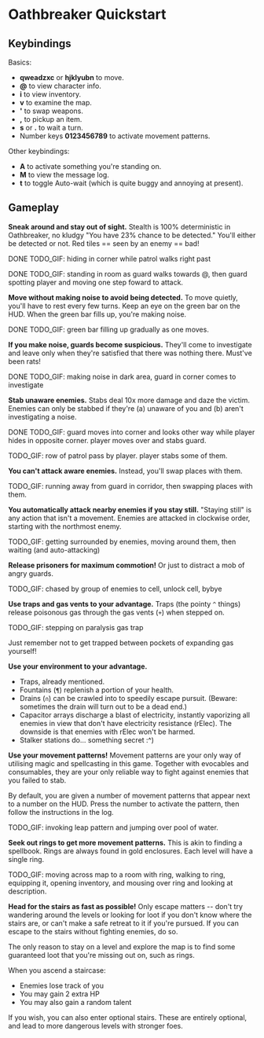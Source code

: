 # Oathbreaker Quickstart

## Keybindings

Basics:
- **qweadzxc** or **hjklyubn** to move.
- **@** to view character info.
- **i** to view inventory.
- **v** to examine the map.
- **'** to swap weapons.
- **,** to pickup an item.
- **s** or **.** to wait a turn.
- Number keys **0123456789** to activate movement patterns.

Other keybindings:
- **A** to activate something you're standing on.
- **M** to view the message log.
- **t** to toggle Auto-wait (which is quite buggy and annoying at present).

## Gameplay

**Sneak around and stay out of sight.** Stealth is 100%
deterministic in Oathbreaker, no kludgy "You have 23% chance to be detected."
You'll either be detected or not. Red tiles == seen by an enemy == bad!

DONE TODO_GIF: hiding in corner while patrol walks right past

DONE TODO_GIF: standing in room as guard walks towards @, then guard spotting
player and moving one step foward to attack.

**Move without making noise to avoid being detected.** To move quietly, you'll
have to rest every few turns. Keep an eye on the green bar on the HUD. When the
green bar fills up, you're making noise.

DONE TODO_GIF: green bar filling up gradually as one moves.

**If you make noise, guards become suspicious.** They'll come to investigate and
leave only when they're satisfied that there was nothing there. Must've been
rats!

DONE TODO_GIF: making noise in dark area, guard in corner comes to investigate

**Stab unaware enemies.** Stabs deal 10x more damage and daze the victim.
Enemies can only be stabbed if they're (a) unaware of you and (b) aren't
investigating a noise.

DONE TODO_GIF: guard moves into corner and looks other way while player hides in
opposite corner. player moves over and stabs guard.

TODO_GIF: row of patrol pass by player. player stabs some of them.

**You can't attack aware enemies.** Instead, you'll swap places with them.

TODO_GIF: running away from guard in corridor, then swapping places with them.

**You automatically attack nearby enemies if you stay still.** "Staying still"
is any action that isn't a movement. Enemies are attacked in clockwise order,
starting with the northmost enemy.

TODO_GIF: getting surrounded by enemies, moving around them, then waiting (and
auto-attacking)

**Release prisoners for maximum commotion!** Or just to distract a mob of angry
guards.

TODO_GIF: chased by group of enemies to cell, unlock cell, bybye

**Use traps and gas vents to your advantage.** Traps (the pointy `^` things)
release poisonous gas through the gas vents (`+`) when stepped on.

TODO_GIF: stepping on paralysis gas trap

Just remember not to get trapped between pockets of expanding gas yourself!

**Use your environment to your advantage.**

- Traps, already mentioned.
- Fountains (`¶`) replenish a portion of your health.
- Drains (`∩`) can be crawled into to speedily escape pursuit. (Beware:
  sometimes the drain will turn out to be a dead end.)
- Capacitor arrays discharge a blast of electricity, instantly vaporizing all
  enemies in view that don't have electricity resistance (rElec). The downside
  is that enemies with rElec won't be harmed.
- Stalker stations do... something secret :^)

**Use your movement patterns!** Movement patterns are your only way of utilising
magic and spellcasting in this game. Together with evocables and consumables,
they are your only reliable way to fight against enemies that you failed to
stab.

By default, you are given a number of movement patterns that appear next to a
number on the HUD. Press the number to activate the pattern, then follow the
instructions in the log.

TODO_GIF: invoking leap pattern and jumping over pool of water.

**Seek out rings to get more movement patterns.** This is akin to finding a
spellbook. Rings are always found in gold enclosures. Each level will have a
single ring.

TODO_GIF: moving across map to a room with ring, walking to ring, equipping it,
opening inventory, and mousing over ring and looking at description.

**Head for the stairs as fast as possible!** Only escape matters -- don't try
wandering around the levels or looking for loot if you don't know where the
stairs are, or can't make a safe retreat to it if you're pursued. If you can
escape to the stairs without fighting enemies, do so.

The only reason to stay on a level and explore the map is to find some
guaranteed loot that you're missing out on, such as rings.

When you ascend a staircase:
- Enemies lose track of you
- You may gain 2 extra HP
- You may also gain a random talent

If you wish, you can also enter optional stairs. These are entirely optional,
and lead to more dangerous levels with stronger foes.
